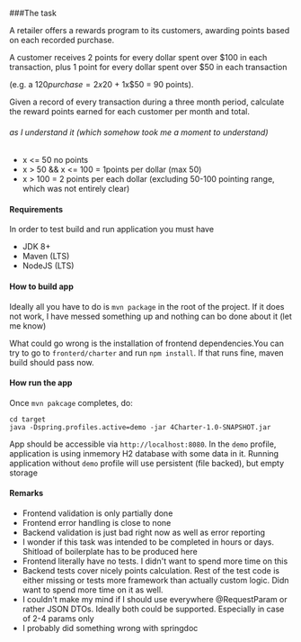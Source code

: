 ###The task

A retailer offers a rewards program to its customers, awarding points based on each recorded purchase.

A customer receives 2 points for every dollar spent over $100 in each transaction, plus 1 point for every dollar spent over $50 in each transaction

(e.g. a $120 purchase = 2x$20 + 1x$50 = 90 points).



Given a record of every transaction during a three month period, calculate the reward points earned for each customer per month and total.

###### as I understand it (which somehow took me a moment to understand) 
* x <= 50 no points
* x > 50 && x <= 100 = 1points per dollar (max 50)
* x > 100 = 2 points per each dollar (excluding 50-100 pointing range, which was not entirely clear) 

#### Requirements 
In order to test build and run application you must have

* JDK 8+
* Maven (LTS)
* NodeJS (LTS)

#### How to build app

Ideally all you have to do is `mvn package` in the root of the project. If it does not work, I have messed something up and nothing can bo done about it (let me know)

What could go wrong is the installation of frontend dependencies.You can try to go to `fronterd/charter` and run `npm install`. If that runs fine, maven build should pass now.

#### How run the app

Once `mvn pakcage` completes, do:
```
cd target
java -Dspring.profiles.active=demo -jar 4Charter-1.0-SNAPSHOT.jar 
```

App should be accessible via `http://localhost:8080`. In the `demo` profile, application is using inmemory H2 database with some data in it. Running application without `demo` profile will use persistent (file backed), but empty storage


#### Remarks 

* Frontend validation is only partially done
* Frontend error handling is close to none
* Backend validation is just bad right now as well as error reporting
* I wonder if this task was intended to be completed in hours or days. Shitload of boilerplate has to be produced here
* Frontend literally have no tests. I didn't want to spend more time on this
* Backend tests cover nicely points calculation. Rest of the test code is either missing or tests more framework than actually custom logic. Didn want to spend more time on it as well.
* I couldn't make my mind if I should use everywhere @RequestParam or rather JSON DTOs. Ideally both could be supported. Especially in case of 2-4 params only
* I probably did something wrong with springdoc
